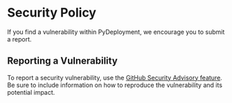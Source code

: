 # Security Policy

If you find a vulnerability within PyDeployment, we encourage you to submit a
report.

## Reporting a Vulnerability

To report a security vulnerability, use the
[GitHub Security Advisory feature](https://github.com/pydeployment/pydeployment/security/advisories).
Be sure to include information on how to reproduce the vulnerability and its potential impact.
